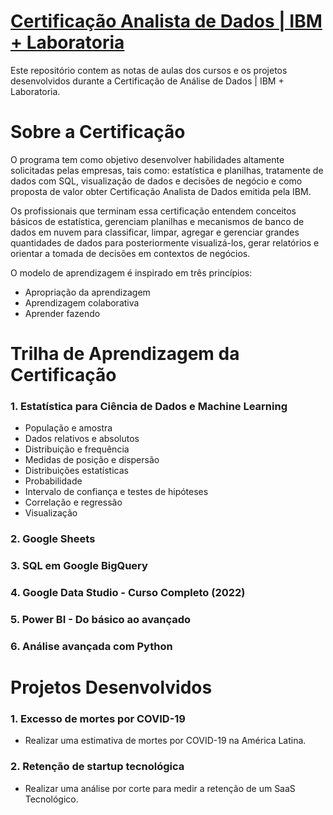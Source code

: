 #  <a href="https://www.laboratoria.la/br/certificacao-analise-de-dados" target="_blank"> Certificação Analista de Dados | IBM + Laboratoria </a>


Este repositório contem as notas de aulas dos cursos e os projetos desenvolvidos durante a Certificação de Análise de Dados | IBM + Laboratoria.

# Sobre a Certificação


O programa tem como objetivo desenvolver habilidades altamente solicitadas pelas empresas, tais como: estatística e planilhas, tratamente de dados com SQL, visualização de dados e decisões de negócio e como proposta de valor obter Certificação Analista de Dados emitida pela IBM.

Os profissionais que terminam essa certificação entendem conceitos básicos de estatística, gerenciam planilhas e mecanismos de banco de dados em nuvem para classificar, limpar, agregar e gerenciar grandes quantidades de dados para posteriormente visualizá-los, gerar relatórios e orientar a tomada de decisões em contextos de negócios.

O modelo de aprendizagem é inspirado em três princípios:

* Apropriação da aprendizagem
* Aprendizagem colaborativa
* Aprender fazendo

# Trilha de Aprendizagem da Certificação 

### 1. Estatística para Ciência de Dados e Machine Learning

* População e amostra
* Dados relativos e absolutos
* Distribuição e frequência
* Medidas de posição e dispersão
* Distribuições estatísticas
* Probabilidade
* Intervalo de confiança e testes de hipóteses
* Correlação e regressão
* Visualização

### 2. Google Sheets

### 3. SQL em Google BigQuery

### 4. Google Data Studio - Curso Completo (2022)

### 5. Power BI - Do básico ao avançado

### 6. Análise avançada com Python


# Projetos Desenvolvidos

### 1. Excesso de mortes por COVID-19


* Realizar uma estimativa de mortes por COVID-19 na América Latina.

### 2. Retenção de startup tecnológica


* Realizar uma análise por corte para medir a retenção de um SaaS Tecnológico.
